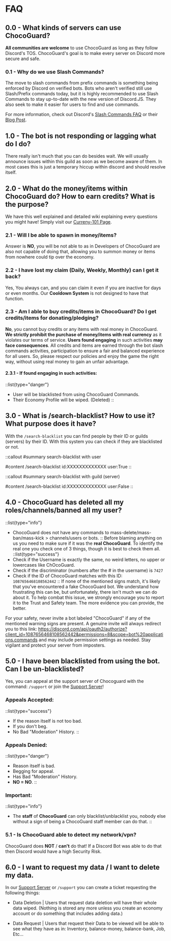 # FAQ

## 0.0 - What kinds of servers can use ChocoGuard?

**All communities are welcome** to use ChocoGuard as long as they follow Discord's TOS.
ChocoGuard's goal is to make every server on Discord more secure and safe.

### 0.1 - Why do we use Slash Commands?

The move to slash commands from prefix commands is something being enforced by Discord on verified bots. Bots who aren't verified still use Slash/Prefix commands  today, but it is highly recommended to use Slash Commands to stay up-to-date with the new version of Discord.JS. They also seek to make it easier for users to find and use commands.

For more information, check out Discord's [Slash Commands FAQ](https://support.discord.com/hc/en-us/articles/1500000368501-Slash-Commands-FAQ) or their [Blog Post](https://discord.com/blog/slash-commands-are-here).

## 1.0 - The bot is not responding or lagging what do I do?

There really isn't much that you can do besides wait. We will usually announce issues within this guild as soon as we become aware of them. In most cases this is just a temporary hiccup within discord and should resolve itself.

## 2.0 - What do the money/items within ChocoGuard do? How to earn credits? What is the purpose?

We have this well explained and detailed wiki explaining every questions you might have! Simply visit our [Curreny-101 Page](https://www.chocoguard.xyz/api/eco-account).

### 2.1 - Will I be able to spawn in money/items?

Answer is **NO**, you will be not able to as in Developers of ChocoGuard are also not capable of doing that, allowing you to summon money or items from nowhere could tip over the economy.

### 2.2 - I have lost my claim (Daily, Weekly, Monthly) can I get it back?

Yes, You always can, and you can claim it even if you are inactive for days or even months.
Our **Cooldown System** is not designed to have that function.

### 2.3 - Am I able to buy credits/items in ChocoGuard? Do I get credits/items for donating/pledging?

**No**, you cannot buy credits or any items with real money in ChocoGuard. **We strictly prohibit the purchase of money/items with real currency** as it violates our terms of service. **Users found engaging** in such activities **may face consequences**. All credits and items are earned through the bot slash commands activities, participation to ensure a fair and balanced experience for all users. So, please respect our policies and enjoy the game the right way, without using real money to gain an unfair advantage.

#### 2.3.1 - If found engaging in such activities:
::list{type="danger"}
- User will be blacklisted from using ChocoGuard Commands.
- Their Economy Profile will be wiped. (Deleted)
::

## 3.0 - What is /search-blacklist? How to use it? What purpose does it have?

With the `/search-blacklist` you can find people by their ID or guilds (servers) by their ID.
With this system you can check if they are blacklisted or not.

::callout
#summary
search-blacklist with user

#content
/search-blacklist id:XXXXXXXXXXXXX user:True
::

::callout
#summary
search-blacklist with guild (server)

#content
/search-blacklist id:XXXXXXXXXXXXX user:False
::

## 4.0 - ChocoGuard has deleted all my roles/channels/banned all my user?

::list{type="info"}
- ChocoGuard does not have any commands to mass-delete/mass-ban/mass-kick > channels/users or bots.
::
Before blaming anything on us you need to make sure if it was the **real ChocoGuard**. To identify the real one you check one of 3 things, though it is best to check them all.
::list{type="success"}
- Check if the Username is exactly the same, no weird letters, no upper or lowercases like ChOcoGuard.
- Check if the discriminator (numbers after the # in the username) is `7427`
- Check if the ID of ChocoGuard matches with this ID: `1087656468108562442`
::
If none of the mentioned signs match, it's likely that you've encountered a fake ChocoGuard bot. We understand how frustrating this can be, but unfortunately, there isn't much we can do about it. To help combat this issue, we strongly encourage you to report it to the Trust and Safety team. The more evidence you can provide, the better.

For your safety, never invite a bot labeled "ChocoGuard" if any of the mentioned warning signs are present. A genuine invite will always redirect you to this link: https://discord.com/api/oauth2/authorize?client_id=1087656468108562442&permissions=8&scope=bot%20applications.commands and may include permission settings as needed. Stay vigilant and protect your server from imposters.

## 5.0 - I have been blacklisted from using the bot. Can I be un-blacklisted?

Yes, you can appeal at the support server of Chocoguard with the command: `/support` or join the [Support Server](https://discord.gg/HmjcHweWR4)!

### Appeals Accepted:
::list{type="success"}
- If the reason itself is not too bad.
- If you don't beg.
- No Bad "Moderation" History.
::

### Appeals Denied:
::list{type="danger"}
- Reason itself is bad.
- Begging for appeal.
- Has Bad "Moderation" History.
- **NO = NO**.
::

### Important:
::list{type="info"}
- The **staff** of **ChocoGuard** can only blacklist/unblacklist you, nobody else without a sign of being a ChocoGuard staff member can do that.
::

### 5.1 - Is ChocoGuard able to detect my network/vpn?

ChocoGuard does **NOT** / **can't** do that! If a Discord Bot was able to do that then Discord would have a high Security Risk.

## 6.0 - I want to request my data / I want to delete my data.

In our [Support Server](https://discord.gg/HmjcHweWR4) or `/support` you can create a ticket requesting the following things:
- Data Deletion
| Users that request data deletion will have their whole data wiped. (Nothing is stored any more unless you create an economy account or do something that includes adding data.)

- Data Request
| Users that request their Data to be viewed will be able to see what they have as in: Inventory, balance-money, balance-bank, Job, Etc...